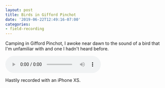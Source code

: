 ```yaml
---
layout: post
title: Birds in Gifford Pinchot
date: '2019-06-22T12:49:16-07:00'
categories:
- field-recording
---
```


Camping in Gifford Pinchot, I awoke near dawn to the sound of a bird that I'm unfamiliar with and one I hadn't heard before. 
<!--more-->

<audio controls>
  <source src="https://www.dropbox.com/s/2tbvum7qtgu4jvi/Gifford%20Pinchot.m4a?raw=1">
</audio>

Hastily recorded with an iPhone XS.